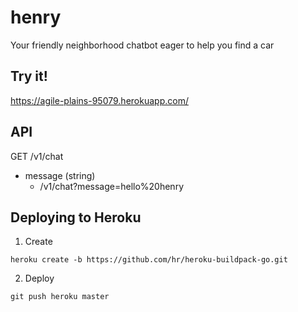 # henry
Your friendly neighborhood chatbot eager to help you find a car

## Try it!
https://agile-plains-95079.herokuapp.com/

## API
GET /v1/chat
- message (string)
  - /v1/chat?message=hello%20henry

## Deploying to Heroku

1. Create
```
heroku create -b https://github.com/hr/heroku-buildpack-go.git
```
2. Deploy
```
git push heroku master
```
